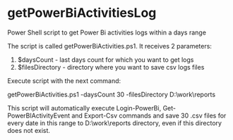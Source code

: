 # getPowerBiActivitiesLog
Power Shell script to get Power Bi activities logs within a days range

The script is called getPowerBiActivities.ps1. It receives 2 parameters:
1.	$daysCount   - last days count for which you want to get logs
2.	$filesDirectory  - directory where you want to save csv logs files

Execute script with the next command: 

getPowerBiActivities.ps1 -daysCount 30 -filesDirectory D:\work\reports


This script will automatically execute Login-PowerBi, Get-PowerBIActivityEvent and Export-Csv commands and save 30 .csv files for every date in this range to D:\work\reports directory, even if this directory does not exist. 
